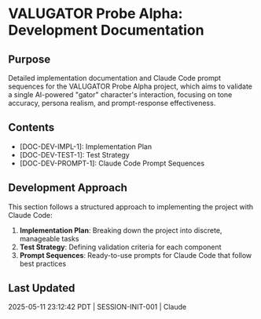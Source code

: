 # VALUGATOR Probe Alpha: Development Documentation

## Purpose
Detailed implementation documentation and Claude Code prompt sequences for the VALUGATOR Probe Alpha project, which aims to validate a single AI-powered "gator" character's interaction, focusing on tone accuracy, persona realism, and prompt-response effectiveness.

## Contents
- [DOC-DEV-IMPL-1]: Implementation Plan
- [DOC-DEV-TEST-1]: Test Strategy
- [DOC-DEV-PROMPT-1]: Claude Code Prompt Sequences

## Development Approach
This section follows a structured approach to implementing the project with Claude Code:

1. **Implementation Plan**: Breaking down the project into discrete, manageable tasks
2. **Test Strategy**: Defining validation criteria for each component
3. **Prompt Sequences**: Ready-to-use prompts for Claude Code that follow best practices

## Last Updated
2025-05-11 23:12:42 PDT | SESSION-INIT-001 | Claude
